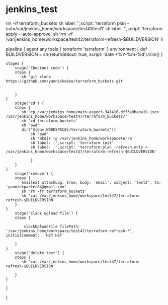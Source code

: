 # jenkins_test
rm -rf terraform_buckets
sh label: '',script: 'terraform plan -out=/var/jenkins_home/workspace/test41/test1'
sh label: '',script: 'terraform apply --auto-approve'
  sh 'rm -rf /var/jenkins_home/workspace/test42/terraform-refresh-$BUILDVERSION'
  ll

  pipeline {
    agent any
    tools {
        terraform 'terraform'
    } 
    environment {
        def BUILDVERSION = sh(returnStdout: true, script: 'date +%Y-%m-%d').trim()
    }

    stages {
        stage('Checkout code') {
        steps {
           sh 'git clone https://github.com/yannickeboo/terraform_buckets.git'
    
           
        }
    }
        stage('cd') {
        steps {
           sh 'cp /var/jenkins_home/main-aspect-341416-dff3a9baea19.json /var/jenkins_home/workspace/test47/terraform_buckets/'
           sh 'cd terraform_buckets'
           sh 'pwd'
           dir("${env.WORKSPACE}/terraform_buckets"){
               sh 'pwd'
               sh 'mkdir -p /var/jenkins_home/workspaceterra'
               sh label: '',script: 'terraform init'
               sh label: '',script: 'terraform plan -refresh-only > /var/jenkins_home/workspace/test47/terraform-refresh-$BUILDVERSION'
               
               }
        }
    } 
        stage('remove') {
        steps {
           emailext attachLog: true, body: 'email', subject: 'test2', to: 'yannickparker84@gmail.com'
           sh 'rm -fr terraform_buckets'
           sh 'cat /var/jenkins_home/workspace/test47/terraform-refresh-$BUILDVERSION'
        }
    }
        stage('slack upload file') {
        steps {
          
            slackUploadFile filePath: '/var/jenkins_home/workspace/test47/terraform-refresh-*', initialComment:  'HEY HEY'  
          
        }       
    }
        stage('delete text') {
        steps {
           sh 'cat /var/jenkins_home/workspace/test47/terraform-refresh-$BUILDVERSION'
            
        }
    }

    }  
        
}
